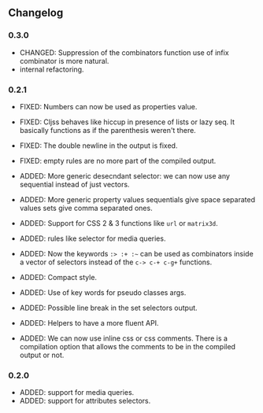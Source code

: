 ## Changelog
### 0.3.0
 - CHANGED: Suppression of the combinators function use of infix combinator
 is more natural.
 - internal refactoring.

### 0.2.1
 - FIXED: Numbers can now be used as properties value.
 - FIXED: Cljss behaves like hiccup in presence of lists or lazy seq.
 It basically functions as if the parenthesis weren't there.
 - FIXED: The double newline in the output is fixed.
 - FIXED: empty rules are no more part of the compiled output.

 - ADDED: More generic desecndant selector: we can now use any sequential
 instead of just vectors.
 - ADDED: More generic property values sequentials give space separated values
 sets give comma separated ones.
 - ADDED: Support for CSS 2 & 3 functions like `url` or `matrix3d`.
 - ADDED: rules like selector for media queries.
 - ADDED: Now the keywords `:> :+ :~` can be used as combinators
 inside a vector of selectors instead of the `c-> c-+ c-g+` functions.
 - ADDED: Compact style.
 - ADDED: Use of key words for pseudo classes args.
 - ADDED: Possible line break in the set selectors output.
 - ADDED: Helpers to have a more fluent API.
 - ADDED: We can now use inline css or css comments. There
 is a compilation option that allows the comments to be in the
 compiled output or not.

### 0.2.0
 - ADDED: support for media queries.
 - ADDED: support for attributes selectors.